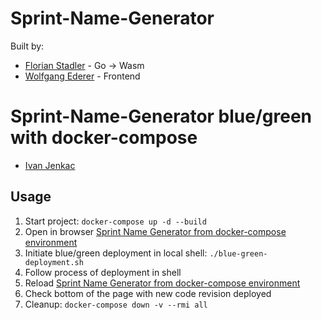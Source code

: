 # Sprint-Name-Generator

Built by: 
- [Florian Stadler](https://github.com/flostadler) - Go -> Wasm
- [Wolfgang Ederer](https://github.com/wederer) - Frontend
# Sprint-Name-Generator blue/green with docker-compose
- [Ivan Jenkac](https://github.com/ijenkac)
## Usage
1. Start project: `docker-compose up -d --build`
2. Open in browser [Sprint Name Generator from docker-compose environment](http://localhost)
3. Initiate blue/green deployment in local shell: `./blue-green-deployment.sh`
4. Follow process of deployment in shell
5. Reload [Sprint Name Generator from docker-compose environment](http://localhost)
6. Check bottom of the page with new code revision deployed
7. Cleanup: `docker-compose down -v --rmi all`

